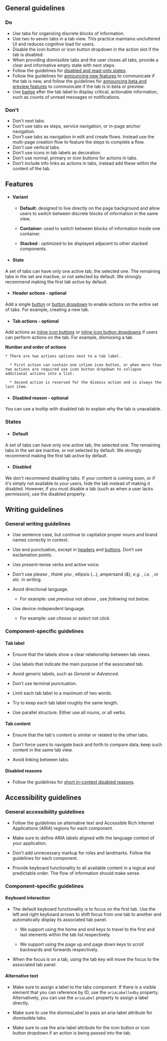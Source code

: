 ## General guidelines

### Do

  * Use tabs for organizing discrete blocks of information.
  * Use two to seven tabs in a tab view. This practice maintains uncluttered UI and reduces cognitive load for users. 
  * Disable the icon button or icon button dropdown in the action slot if the tab is disabled.
  * When providing dismissible tabs and the user closes all tabs, provide a clear and informative empty state with next steps.
  * Follow the guidelines for [disabled and read-only states](/patterns/general/disabled-and-read-only-states/).
  * Follow the guidelines for [announcing new features](/patterns/general/announcing-new-features/) to communicate if the tab is new, and follow the guidelines for [announcing beta and preview features](/patterns/general/announcing-beta-preview-features/) to communicate if the tab is in beta or preview.
  * Use [badge](/components/badge/) after the tab label to display critical, actionable information, such as counts of unread messages or notifications.



### Don't

  * Don't nest tabs.
  * Don't use tabs as steps, service navigation, or in-page anchor navigation.
  * Don't use tabs as navigation in edit and create flows. Instead use the multi-page creation flow to feature the steps to complete a flow.
  * Don't use vertical tabs.
  * Don't use icons in tab labels as decoration.
  * Don’t use normal, primary or icon buttons for actions in tabs. 
  * Don’t include info links as actions in tabs, instead add these within the content of the tab.



## Features

  * #### Variant

    * **Default:** designed to live directly on the page background and allow users to switch between discrete blocks of information in the same view.

    * **Container:** used to switch between blocks of information inside one container.

    * **Stacked** : optimized to be displayed adjacent to other stacked components.

  * #### State

A set of tabs can have only one active tab, the selected one. The remaining tabs in the set are inactive, or not selected by default. We strongly recommend making the first tab active by default.

  * #### Header actions \- optional

Add a single [button](/components/button/) or [button dropdown](/components/button-dropdown/) to enable actions on the entire set of tabs. For example, creating a new tab.

  * #### Tab actions \- optional

Add actions as [inline icon buttons](/components/button/?tabId=playground&example=inline-icon-button) or [inline icon button dropdowns](/components/button-dropdown/?tabId=playground&example=inline-icon-button-dropdown) if users can perform actions on the tab. For example, dismissing a tab.  
  
**Number and order of actions**

    * There are two actions options next to a tab label.

      * First action can contain one inline icon button, or when more than two actions are required use icon button dropdown to collapse additional actions into a list.

      * Second action is reserved for the dismiss action and is always the last item.

  * #### Disabled reason \- optional

You can use a tooltip with disabled tab to explain why the tab is unavailable. 




### States

  * #### Default

A set of tabs can have only one active tab, the selected one. The remaining tabs in the set are inactive, or not selected by default. We strongly recommend making the first tab active by default.

  * #### Disabled

We don't recommend disabling tabs. If your content is coming soon, or if it's simply not available to your users, hide the tab instead of making it disabled. However, if you must disable a tab (such as when a user lacks permission), use the disabled property. 




## Writing guidelines

### General writing guidelines

  * Use sentence case, but continue to capitalize proper nouns and brand names correctly in context.

  * Use end punctuation, except in [headers](/components/header/?tabId=usage) and [buttons](/components/button/?tabId=usage). Don’t use exclamation points.

  * Use present-tense verbs and active voice.

  * Don't use _please_ , _thank you_ , ellipsis (_..._), ampersand (_&_), _e.g._ , _i.e._ , or _etc._ in writing.

  * Avoid directional language.

    * For example: use _previous_ not _above_ , use _following_ not _below_.

  * Use device-independent language.

    * For example: use _choose_ or _select_ not _click_.




### Component-specific guidelines

#### Tab label

  * Ensure that the labels show a clear relationship between tab views.

  * Use labels that indicate the main purpose of the associated tab.

  * Avoid generic labels, such as _General_ or _Advanced_.

  * Don’t use terminal punctuation.

  * Limit each tab label to a maximum of two words.

  * Try to keep each tab label roughly the same length.

  * Use parallel structure. Either use all nouns, or all verbs.




#### Tab content

  * Ensure that the tab's content is similar or related to the other tabs.

  * Don’t force users to navigate back and forth to compare data; keep such content in the same tab view.

  * Avoid linking between tabs.




#### Disabled reasons

  * Follow the guidelines for [short in-context disabled reasons](/patterns/general/disabled-and-read-only-states/#writing-guidelines).




## Accessibility guidelines

### General accessibility guidelines

  * Follow the guidelines on alternative text and Accessible Rich Internet Applications (ARIA) regions for each component.

  * Make sure to define ARIA labels aligned with the language context of your application.

  * Don't add unnecessary markup for roles and landmarks. Follow the guidelines for each component.

  * Provide keyboard functionality to all available content in a logical and predictable order. The flow of information should make sense.




### Component-specific guidelines

#### Keyboard interaction

  * The default keyboard functionality is to focus on the first tab. Use the left and right keyboard arrows to shift focus from one tab to another and automatically display its associated tab panel.

    * We support using the home and end keys to travel to the first and last elements within the tab list respectively.

    * We support using the page up and page down keys to scroll backwards and forwards respectively.

  * When the focus is on a tab, using the tab key will move the focus to the associated tab panel.




#### Alternative text

  * Make sure to assign a label to the tabs component. If there is a visible element that you can reference by ID, use the `ariaLabelledby` property. Alternatively, you can use the `ariaLabel` property to assign a label directly.

  * Make sure to use the dismissLabel to pass an aria-label attribute for dismissible tabs.

  * Make sure to use the aria-label attribute for the icon button or icon button dropdown if an action is being passed into the tab.



